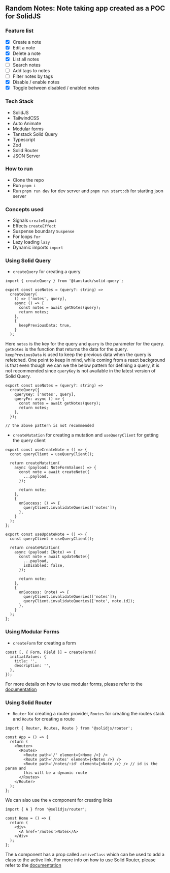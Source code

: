 ## Random Notes: Note taking app created as a POC for SolidJS

### Feature list

- [x] Create a note
- [x] Edit a note
- [x] Delete a note
- [x] List all notes
- [ ] Search notes
- [ ] Add tags to notes
- [ ] Filter notes by tags
- [x] Disable / enable notes
- [x] Toggle between disabled / enabled notes

### Tech Stack

- SolidJS
- TailwindCSS
- Auto Animate
- Modular forms
- Tanstack Solid Query
- Typescript
- Zod
- Solid Router
- JSON Server

### How to run

- Clone the repo
- Run `pnpm i`
- Run `pnpm run dev` for dev server and `pnpm run start:db` for starting json server

### Concepts used

- Signals `createSignal`
- Effects `createEffect`
- Suspense boundary `Suspense`
- For loops `For`
- Lazy loading `lazy`
- Dynamic imports `import`

### Using Solid Query

- `createQuery` for creating a query

```tsx
import { createQuery } from '@tanstack/solid-query';

export const useNotes = (query?: string) =>
  createQuery(
    () => ['notes', query],
    async () => {
      const notes = await getNotes(query);
      return notes;
    },
    {
      keepPreviousData: true,
    }
  );
```

Here `notes` is the key for the query and `query` is the parameter for the query. `getNotes` is the function that returns the data for the query. `keepPreviousData` is used to keep the previous data when the query is refetched.
One point to keep in mind, while coming from a react background is that even though we can we the below pattern for defining a query, it is not recommended since `queryKey` is not available in the latest version of Solid Query.

```tsx
export const useNotes = (query?: string) =>
  createQuery({
    queryKey: ['notes', query],
    queryFn: async () => {
      const notes = await getNotes(query);
      return notes;
    },
  });

// the above pattern is not recommended
```

- `createMutation` for creating a mutation and `useQueryClient` for getting the query client

```tsx
export const useCreateNote = () => {
  const queryClient = useQueryClient();

  return createMutation(
    async (payload: NoteFormValues) => {
      const note = await createNote({
        ...payload,
      });

      return note;
    },
    {
      onSuccess: () => {
        queryClient.invalidateQueries(['notes']);
      },
    }
  );
};

export const useUpdateNote = () => {
  const queryClient = useQueryClient();

  return createMutation(
    async (payload: INote) => {
      const note = await updateNote({
        ...payload,
        isDisabled: false,
      });

      return note;
    },
    {
      onSuccess: (note) => {
        queryClient.invalidateQueries(['notes']);
        queryClient.invalidateQueries(['note', note.id]);
      },
    }
  );
};
```

### Using Modular Forms

- `createForm` for creating a form

```tsx
const [, { Form, Field }] = createForm({
  initialValues: {
    title: '',
    description: '',
  },
});
```

For more details on how to use modular forms, please refer to the [documentation](https://modularforms.dev/solid/guides/introduction)

### Using Solid Router

- `Router` for creating a router provider, `Routes` for creating the routes stack and `Route` for creating a route

```tsx
import { Router, Routes, Route } from '@solidjs/router';

const App = () => {
  return (
    <Router>
      <Routes>
        <Route path='/' element={<Home />} />
        <Route path='/notes' element={<Notes />} />
        <Route path='/notes/:id' element={<Note />} /> // id is the param and
        this will be a dynamic route
      </Routes>
    </Router>
  );
};
```

We can also use the `A` component for creating links

```tsx
import { A } from '@solidjs/router';

const Home = () => {
  return (
    <div>
      <A href='/notes'>Notes</A>
    </div>
  );
};
```

The `A` component has a prop called `activeClass` which can be used to add a class to the active link.
For more info on how to use Solid Router, please refer to the [documentation](https://docs.solidjs.com/guides/how-to-guides/routing-in-solid/solid-router)
